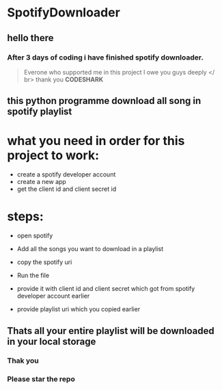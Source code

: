 # SpotifyDownloader

## hello there

### After 3 days of coding i have finished spotify downloader.
> Everone who supported me in this project I owe you guys deeply </ br>
> thank you **CODESHARK**

## this python programme download all song in spotify playlist

# what you need in order for this project to work:
 * create a spotify developer account
 * create a new app
 * get the client id and client secret id

# steps:
 * open spotify
 * Add all the songs you want to download in a playlist
 * copy the spotify uri

 * Run the file
 * provide it with client id and client secret which got from spotify developer account earlier
 * provide playlist uri which you copied earlier

## Thats all your entire playlist will be downloaded in your local storage

### Thak you
### Please star the repo
